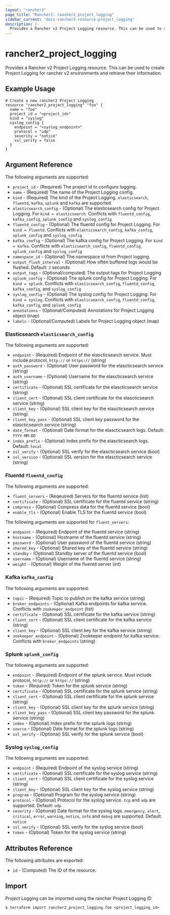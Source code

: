 ```yaml
---
layout: "rancher2"
page_title: "Rancher2: rancher2_project_logging"
sidebar_current: "docs-rancher2-resource-project_logging"
description: |-
  Provides a Rancher v2 Project Logging resource. This can be used to create Project Logging for rancher v2 environments and retrieve their information.
---
```


# rancher2\_project\_logging

Provides a Rancher v2 Project Logging resource. This can be used to create Project Logging for rancher v2 environments and retrieve their information.

## Example Usage

```hcl
# Create a new rancher2 Project Logging
resource "rancher2_project_logging" "foo" {
  name = "foo"
  project_id = "<project_id>"
  kind = "syslog"
  syslog_config {
    endpoint = "<syslog_endpoint>"
    protocol = "udp"
    severity = "notice"
    ssl_verify = false
  }
}
```

## Argument Reference

The following arguments are supported:

* `project_id` - (Required) The project id to configure logging.
* `name` - (Required) The name of the Project Logging config.
* `kind` - (Required) The kind of the Project Logging. `elasticsearch`, `fluentd`, `kafka`, `splunk` and `kafka` are supported
* `elasticsearch_config` - (Optional) The elasticsearch config for Project Logging. For `kind = elasticsearch`. Conflicts with `fluentd_config`, `kafka_config`, `splunk_config` and `syslog_config`
* `fluentd_config` - (Optional) The fluentd config for Project Logging. For `kind = fluentd`. Conflicts with `elasticsearch_config`, `kafka_config`, `splunk_config` and `syslog_config`
* `kafka_config` - (Optional) The kafka config for Project Logging. For `kind = kafka`. Conflicts with `elasticsearch_config`, `fluentd_config`, `splunk_config` and `syslog_config`
* `namespace_id` - (Optional) The namespace id from Project logging.
* `output_flush_interval` - (Optional) How often buffered logs would be flushed. Default: `3` seconds
* `output_tags` - (Optional/computed) The output tags for Project Logging
* `splunk_config` - (Optional) The splunk config for Project Logging. For `kind = splunk`. Conflicts with `elasticsearch_config`, `fluentd_config`, `kafka_config`, and `syslog_config`
* `syslog_config` - (Optional) The syslog config for Project Logging. For `kind = syslog`. Conflicts with `elasticsearch_config`, `fluentd_config`, `kafka_config`, and `splunk_config`
* `annotations` - (Optional/Computed) Annotations for Project Logging object (map)
* `labels` - (Optional/Computed) Labels for Project Logging object (map)
                
### Elasticsearch `elasticsearch_config`

The following arguments are supported:

* `endpoint` - (Required) Endpoint of the elascticsearch service. Must include protocol, `http://` or `https://` (string)
* `auth_password` - (Optional) User password for the elascticsearch service (string)
* `auth_username` - (Optional) Username for the elascticsearch service (string)
* `certificate` - (Optional) SSL certificate for the elascticsearch service (string)
* `client_cert` - (Optional) SSL client certificate for the elascticsearch service (string)
* `client_key` - (Optional) SSL client key for the elascticsearch service (string)
* `client_key_pass` - (Optional) SSL client key password for the elascticsearch service (string)
* `date_format` - (Optional) Date format for the elascticsearch logs. Default: `YYYY-MM-DD`
* `index_prefix` - (Optional) Index prefix for the elascticsearch logs. Default: `local`
* `ssl_verify` - (Optional) SSL verify for the elascticsearch service (bool)
* `ssl_version` - (Optional) SSL version for the elascticsearch service (string)

### Fluentd `fluentd_config`

The following arguments are supported:

* `fluent_servers` - (Reqeuired) Servers for the fluentd service (list)
* `certificate` - (Optional) SSL certificate for the fluentd service (string)
* `compress` - (Optional) Compress data for the fluentd service (bool)
* `enable_tls` - (Optional) Enable TLS for the fluentd service (bool)

The following arguments are supported for `fluent_servers`:

* `endpoint` - (Required) Endpoint of the fluentd service (string)
* `hostname` - (Optional) Hostname of the fluentd service (string)
* `password` - (Optional) User password of the fluentd service (string)
* `shared_key` - (Optional) Shared key of the fluentd service (string)
* `standby` - (Optional) Standby server of the fluentd service (bool)
* `username` - (Optional) Username of the fluentd service (string)
* `weight` - (Optional) Weight of the fluentd server (int)

### Kafka `kafka_config`

The following arguments are supported:

* `topic` - (Required) Topic to publish on the kafka service (string)
* `broker_endpoints` - (Optional) Kafka endpoints for kafka service. Conflicts with `zookeeper_endpoint` (list)
* `certificate` - (Optional) SSL certificate for the kafka service (string)
* `client_cert` - (Optional) SSL client certificate for the kafka service (string)
* `client_key` - (Optional) SSL client key for the kafka service (string)
* `zookeeper_endpoint` - (Optional) Zookeeper endpoint for kafka service. Conflicts with `broker_endpoints` (string)

### Splunk `splunk_config`

The following arguments are supported:

* `endpoint` - (Required) Endpoint of the splunk service. Must include protocol, `http://` or `https://` (string)
* `token` - (Required) Token for the splunk service (string)
* `certificate` - (Optional) SSL certificate for the splunk service (string)
* `client_cert` - (Optional) SSL client certificate for the splunk service (string)
* `client_key` - (Optional) SSL client key for the splunk service (string)
* `client_key_pass` - (Optional) SSL client key password for the splunk service (string)
* `index` - (Optional) Index prefix for the splunk logs (string)
* `source` - (Optional) Date format for the splunk logs (string)
* `ssl_verify` - (Optional) SSL verify for the splunk service (bool)

### Syslog `syslog_config`

The following arguments are supported:

* `endpoint` - (Required) Endpoint of the syslog service (string)
* `certificate` - (Optional) SSL certificate for the syslog service (string)
* `client_cert` - (Optional) SSL client certificate for the syslog service (string)
* `client_key` - (Optional) SSL client key for the syslog service (string)
* `program` - (Optional) Program for the syslog service (string)
* `protocol` - (Optional) Protocol for the syslog service. `tcp` and `udp` are supported. Default: `udp`
* `severity` - (Optional) Date format for the syslog logs. `emergency`, `alert`, `critical`, `error`, `warning`, `notice`, `info` and `debug` are supported. Default: `notice`
* `ssl_verify` - (Optional) SSL verify for the syslog service (bool)
* `token` - (Optional) Token for the syslog service (string)

## Attributes Reference

The following attributes are exported:

* `id` - (Computed) The ID of the resource.

## Import

Project Logging can be imported using the rancher Project Logging ID

```
$ terraform import rancher2_project_logging.foo <project_logging_id>
```

